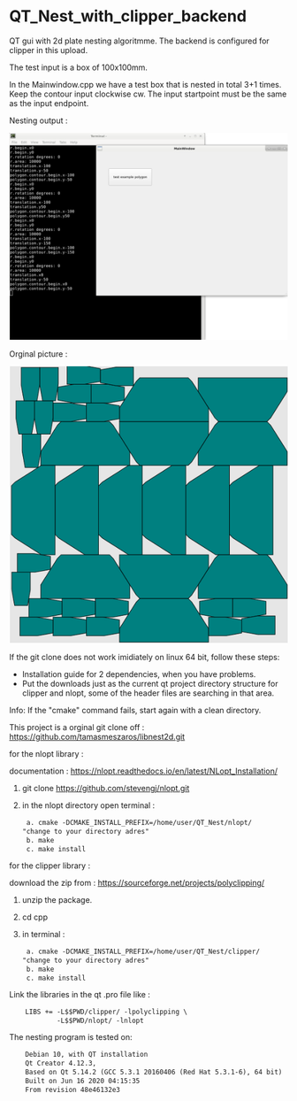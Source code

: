 # QT_Nest_with_clipper_backend
QT gui with 2d plate nesting algoritmme. The backend is configured for clipper in this upload.

The test input is a box of 100x100mm.

In the Mainwindow.cpp we have a test box that is nested in total 3+1 times.
Keep the contour input clockwise cw.
The input startpoint must be the same as the input endpoint.

Nesting output :

![alt text](https://raw.githubusercontent.com/grotius-cnc/QT_Nest_with_clipper_backend/master/nest_test.png)

Orginal picture :

![alt text](https://raw.githubusercontent.com/grotius-cnc/QT_Nest_with_clipper_backend/master/test.png)


If the git clone does not work imidiately on linux 64 bit, follow these steps:

- Installation guide for 2 dependencies, when you have problems.
- Put the downloads just as the current qt project directory structure for clipper and nlopt, some of the header files are searching in that area.

Info: If the "cmake" command fails, start again with a clean directory.

This project is a orginal git clone off : https://github.com/tamasmeszaros/libnest2d.git

for the nlopt library :

documentation : https://nlopt.readthedocs.io/en/latest/NLopt_Installation/

1. git clone https://github.com/stevengj/nlopt.git
2. in the nlopt directory open terminal :

        a. cmake -DCMAKE_INSTALL_PREFIX=/home/user/QT_Nest/nlopt/   "change to your directory adres"
        b. make
        c. make install

for the clipper library :

download the zip from : https://sourceforge.net/projects/polyclipping/
1. unzip the package.
2. cd cpp
3. in terminal :

        a. cmake -DCMAKE_INSTALL_PREFIX=/home/user/QT_Nest/clipper/  "change to your directory adres"
        b. make
        c. make install

Link the libraries in the qt .pro file like :

        LIBS +=	-L$$PWD/clipper/ -lpolyclipping \
                -L$$PWD/nlopt/ -lnlopt
        
The nesting program is tested on:

        Debian 10, with QT installation 
        Qt Creator 4.12.3,
        Based on Qt 5.14.2 (GCC 5.3.1 20160406 (Red Hat 5.3.1-6), 64 bit)
        Built on Jun 16 2020 04:15:35
        From revision 48e46132e3
